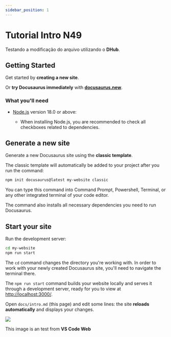 ```yaml
---
sidebar_position: 1
---
```


# Tutorial Intro N49

Testando a modificação do arquivo utilizando o **DHub**.

## Getting Started

Get started by **creating a new site**.

Or **try Docusaurus immediately** with [**docusaurus.new**](https://docusaurus.new).

### What you'll need

- [Node.js](https://nodejs.org/en/download/) version 18.0 or above:

  - When installing Node.js, you are recommended to check all checkboxes related to dependencies.

## Generate a new site

Generate a new Docusaurus site using the **classic template**.

The classic template will automatically be added to your project after you run the command:

```bash
npm init docusaurus@latest my-website classic
```

You can type this command into Command Prompt, Powershell, Terminal, or any other integrated terminal of your code editor.

The command also installs all necessary dependencies you need to run Docusaurus.

## Start your site

Run the development server:

```bash
cd my-website
npm run start
```

The `cd` command changes the directory you're working with. In order to work with your newly created Docusaurus site, you'll need to navigate the terminal there.

The `npm run start` command builds your website locally and serves it through a development server, ready for you to view at [http://localhost:3000/](http://localhost:3000/).

Open `docs/intro.md` (this page) and edit some lines: the site **reloads automatically** and displays your changes.

![](/img/screenshot_10.png)

This image is an test from **VS Code Web**


